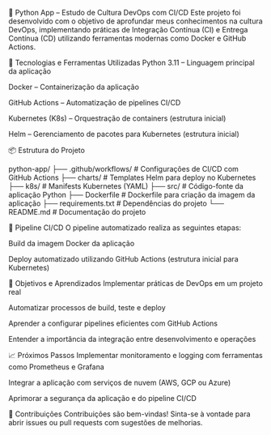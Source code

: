 🐍 Python App – Estudo de Cultura DevOps com CI/CD
Este projeto foi desenvolvido com o objetivo de aprofundar meus conhecimentos na cultura DevOps, implementando práticas de Integração Contínua (CI) e Entrega Contínua (CD) utilizando ferramentas modernas como Docker e GitHub Actions.

🚀 Tecnologias e Ferramentas Utilizadas
Python 3.11 – Linguagem principal da aplicação

Docker – Containerização da aplicação

GitHub Actions – Automatização de pipelines CI/CD

Kubernetes (K8s) – Orquestração de containers (estrutura inicial)

Helm – Gerenciamento de pacotes para Kubernetes (estrutura inicial)

📦 Estrutura do Projeto

python-app/
├── .github/workflows/       # Configurações de CI/CD com GitHub Actions
├── charts/                  # Templates Helm para deploy no Kubernetes
├── k8s/                     # Manifests Kubernetes (YAML)
├── src/                     # Código-fonte da aplicação Python
├── Dockerfile               # Dockerfile para criação da imagem da aplicação
├── requirements.txt         # Dependências do projeto
└── README.md                # Documentação do projeto

🔄 Pipeline CI/CD
O pipeline automatizado realiza as seguintes etapas:

Build da imagem Docker da aplicação

Deploy automatizado utilizando GitHub Actions (estrutura inicial para Kubernetes)

🎯 Objetivos e Aprendizados
Implementar práticas de DevOps em um projeto real

Automatizar processos de build, teste e deploy

Aprender a configurar pipelines eficientes com GitHub Actions

Entender a importância da integração entre desenvolvimento e operações

📈 Próximos Passos
Implementar monitoramento e logging com ferramentas como Prometheus e Grafana

Integrar a aplicação com serviços de nuvem (AWS, GCP ou Azure)

Aprimorar a segurança da aplicação e do pipeline CI/CD

🤝 Contribuições
Contribuições são bem-vindas! Sinta-se à vontade para abrir issues ou pull requests com sugestões de melhorias.
